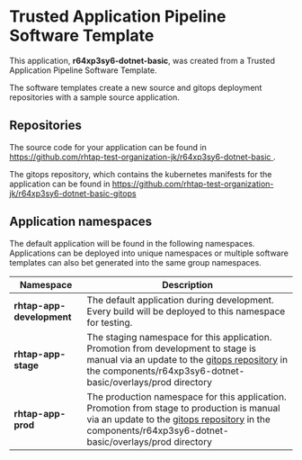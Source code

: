 # Trusted Application Pipeline Software Template

This application, **r64xp3sy6-dotnet-basic**, was created from a Trusted Application Pipeline Software Template.

The software templates create a new source and gitops deployment repositories with a sample source application. 

## Repositories

The source code for your application can be found in [https://github.com/rhtap-test-organization-jk/r64xp3sy6-dotnet-basic ](https://github.com/rhtap-test-organization-jk/r64xp3sy6-dotnet-basic ).
 
The gitops repository, which contains the kubernetes manifests for the application can be found in 
[https://github.com/rhtap-test-organization-jk/r64xp3sy6-dotnet-basic-gitops ](https://github.com/rhtap-test-organization-jk/r64xp3sy6-dotnet-basic-gitops ) 

## Application namespaces 

The default application will be found in the following namespaces. Applications can be deployed into unique namespaces or multiple software templates can also bet generated into the same group namespaces.  

|  Namespace   |  Description   |  
| -------- | -------- |   
| **rhtap-app-development** | The default application during development. Every build will be deployed to this namespace for testing. | 
| **rhtap-app-stage** | The staging namespace for this application. Promotion from development to stage is manual via an update to the [gitops repository](https://github.com/rhtap-test-organization-jk/r64xp3sy6-dotnet-basic-gitops ) in the components/r64xp3sy6-dotnet-basic/overlays/prod directory |  
| **rhtap-app-prod** | The production namespace for this application. Promotion from stage to production is manual via an update to the [gitops repository](https://github.com/rhtap-test-organization-jk/r64xp3sy6-dotnet-basic-gitops ) in the components/r64xp3sy6-dotnet-basic/overlays/prod directory | 